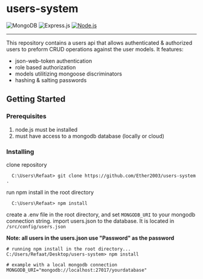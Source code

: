 # users-system #
![MongoDB](https://img.shields.io/badge/MongoDB-%234ea94b.svg?style=for-the-badge&logo=mongodb&logoColor=white)
![Express.js](https://img.shields.io/badge/express.js-%23404d59.svg?style=for-the-badge&logo=express&logoColor=white)
[![Node.js](https://custom-icon-badges.demolab.com/badge/-Node.js-339933?style=for-the-badge&logo=node.js&logoColor=white)](https://nodejs.org/)
<hr></hr>

This repository contains a users api that allows authenticated & authorized users to preform CRUD operations against the user models. It features:
- json-web-token authentication
- role based authorization
- models utilitizing mongoose discriminators
- hashing & salting passwords


## Getting Started
### Prerequisites
1. node.js must be installed
2. must have access to a mongodb database (locally or cloud)

### Installing
clone repository
```
  C:\Users\Refaat> git clone https://github.com/Ether2003/users-system .
```

run npm install in the root directory
```
  C:\Users\Refaat> npm install
```

create a .env file in the root directory, and set `MONGODB_URI` to your mongodb connection string.
import users.json to the database. It is located in `/src/config/users.json`

**Note: all users in the users.json use "Password" as the password**  
```
# running npm install in the root directory...
C:/Users/Refaat/Desktop/users-system> npm install
```
```
# example with a local mongodb connection
MONGODB_URI="mongodb://localhost:27017/yourdatabase"
```
